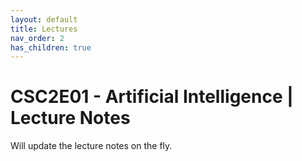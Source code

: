 ```yaml
---
layout: default
title: Lectures
nav_order: 2
has_children: true
---
```


# CSC2E01 - Artificial Intelligence | Lecture Notes
Will update the lecture notes on the fly.
